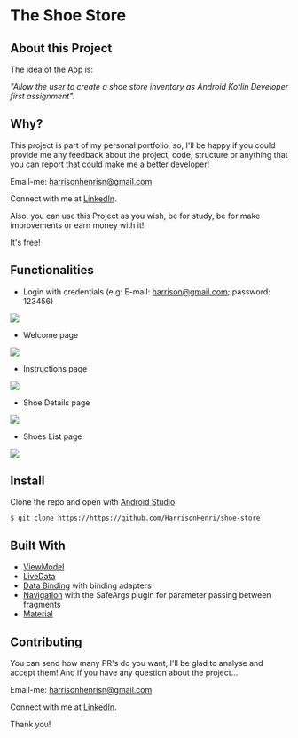 # The Shoe Store

## About this Project

The idea of the App is:

_"Allow the user to create a shoe store inventory as Android Kotlin Developer first assignment"._

## Why?

This project is part of my personal portfolio, so, I'll be happy if you could provide me any feedback about the project, code, structure or anything that you can report that could make me a better developer!

Email-me: harrisonhenrisn@gmail.com

Connect with me at [LinkedIn](https://linkedin.com/in/harrison-henri-dos-santos-nascimento-a6ba33112).

Also, you can use this Project as you wish, be for study, be for make improvements or earn money with it!

It's free!

## Functionalities

- Login with credentials (e.g: E-mail: harrison@gmail.com; password: 123456)

![](assets/login.png)

- Welcome page 

![](assets/welcome.png)

- Instructions page 

![](assets/instructions.png)

- Shoe Details page 

![](assets/detail.png)

- Shoes List page 

![](assets/list.png)

## Install

Clone the repo and open with [Android Studio](https://developer.android.com/studio?hl=pt&gclid=CjwKCAjwx6WDBhBQEiwA_dP8rfJ1IFHK0ldtDTs7g4jWKDGx9_sbmGEEMrQ00hjZa5X4RCTPMFRS0RoCSj0QAvD_BwE&gclsrc=aw.ds)

```
$ git clone https://https://github.com/HarrisonHenri/shoe-store
```

## Built With

* [ViewModel](https://developer.android.com/topic/libraries/architecture/viewmodel)
* [LiveData](https://developer.android.com/topic/libraries/architecture/livedata)
* [Data Binding](https://developer.android.com/topic/libraries/data-binding/) with binding adapters
* [Navigation](https://developer.android.com/topic/libraries/architecture/navigation/) with the SafeArgs plugin for parameter passing between fragments
* [Material](https://material.io/develop/android/docs/getting-started) 

## Contributing

You can send how many PR's do you want, I'll be glad to analyse and accept them! And if you have any question about the project...

Email-me: harrisonhenrisn@gmail.com

Connect with me at [LinkedIn](https://linkedin.com/in/harrison-henri-dos-santos-nascimento-a6ba33112).

Thank you!
